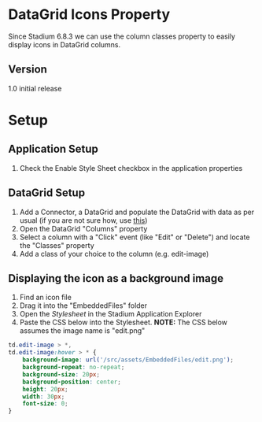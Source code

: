 # DataGrid Icons Property

Since Stadium 6.8.3 we can use the column classes property to easily display icons in DataGrid columns. 

## Version
1.0 initial release

# Setup

## Application Setup
1. Check the Enable Style Sheet checkbox in the application properties

## DataGrid Setup

1. Add a Connector, a DataGrid and populate the DataGrid with data as per usual (if you are not sure how, use [this](https://github.com/stadium-software/samples-database))
2. Open the DataGrid "Columns" property
3. Select a column with a "Click" event (like "Edit" or "Delete") and locate the "Classes" property
4. Add a class of your choice to the column (e.g. edit-image)

## Displaying the icon as a background image

1. Find an icon file
2. Drag it into the "EmbeddedFiles" folder
3. Open the _Stylesheet_ in the Stadium Application Explorer
4. Paste the CSS below into the Stylesheet. **NOTE:** The CSS below assumes the image name is "edit.png"

```css
td.edit-image > *,
td.edit-image:hover > * {
    background-image: url('/src/assets/EmbeddedFiles/edit.png');
    background-repeat: no-repeat;
    background-size: 20px;
    background-position: center;
    height: 20px;
    width: 30px;
    font-size: 0;
}
```
